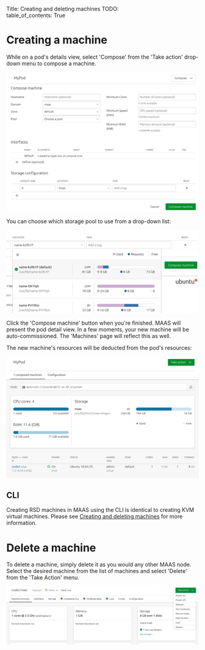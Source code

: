 Title: Creating and deleting machines
TODO:  
table_of_contents: True

# Creating a machine

While on a pod's details view, select 'Compose' from the 'Take action' drop-down
menu to compose a machine.

![pod compose machine][img__pod-compose-machine]

You can choose which storage pool to use from a drop-down list:

![storagepoolavail][img__storagepoolavail]

Click the 'Compose machine' button when you're finished. MAAS will present the pod
detail view. In a few moments, your new machine will be auto-commissioned. The
'Machines' page will reflect this as well.

The new machine's resources will be deducted from the pod's resources:

![pod compose machine commissioning][img__pod-compose-machine-commissioning]

## CLI

Creating RSD machines in MAAS using the CLI is identical to creating KVM virtual
machines. Please see [Creating and deleting machines][create-cli] for more
information.

# Delete a machine

To delete a machine, simply delete it as you would any other MAAS node.  Select
the desired machine from the list of machines and select 'Delete' from the 'Take
Action' menu.

![pod decompose machine][img__pod-decompose-machine]

<!-- LINKS -->

[img__pod-compose-machine]: ../media/manage-kvm-pods__2.5_pod-compose-machine.png
[img__storagepoolavail]: ../media/manage-kvm-pods__2.5_libvirt_storage.png
[img__pod-compose-machine-commissioning]: ../media/manage-kvm-pods__2.5_pod-compose-machine-commissioning.png
[img__pod-decompose-machine]: ../media/manage-kvm-pods__2.5_pod-decompose-machine.png

[create-cli]: manage-kvm-create-vms.md#cli
